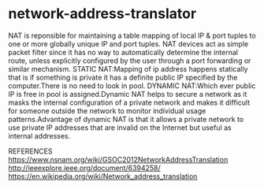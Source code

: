 # network-address-translator
NAT is reponsible for maintaining a table mapping of local IP & port tuples to one or more globally unique IP and port tuples.
NAT devices act as simple packet filter since it has no way to automatically determine the internal route, unless explicitly configured by the user through a port forwarding or similar mechanism.
STATIC NAT:Mapping of ip address happens statically that is if something is private it has a definite public IP specified by the computer.There is no need to look in pool.
DYNAMIC NAT:Which ever public IP is free in pool is assigned.Dynamic NAT helps to secure a network as it masks the internal configuration of a private network and makes it difficult for someone outside the network to monitor individual usage patterns.Advantage of dynamic NAT is that it allows a private network to use private IP addresses that are invalid on the Internet but useful as internal addresses.

REFERENCES
https://www.nsnam.org/wiki/GSOC2012NetworkAddressTranslation
http://ieeexplore.ieee.org/document/6394258/
https://en.wikipedia.org/wiki/Network_address_translation
